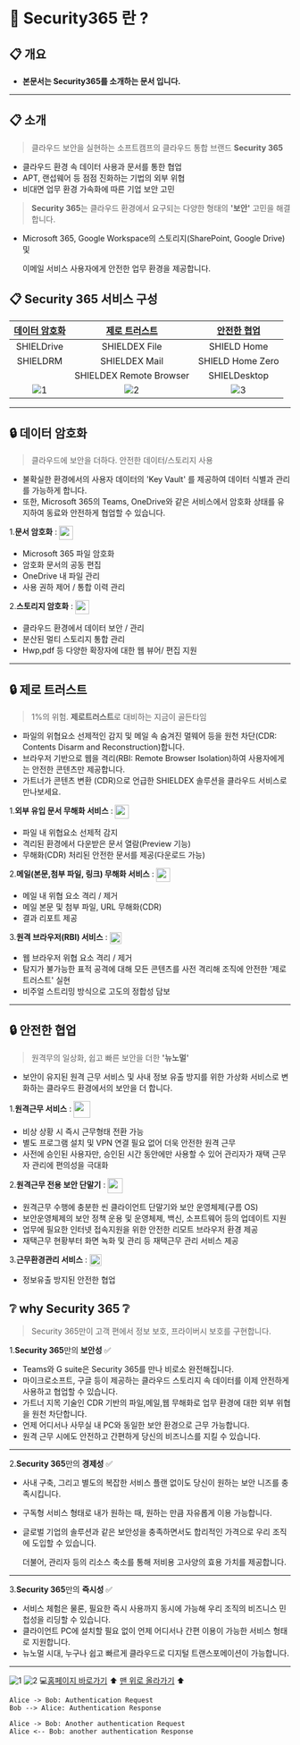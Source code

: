 # 📌 Security365 란 ?

## 📋 개요

+ **본문서는 Security365를 소개하는 문서 입니다.**

---

## 📋 소개
> 클라우드 보안을 실현하는 소프트캠프의 클라우드 통합 브랜드 **Security 365**

+ 클라우드 환경 속 데이터 사용과 문서를 통한 협업
+ APT, 랜섭웨어 등 점점 진화하는 기법의 외부 위협
+ 비대면 업무 환경 가속화에 따른 기업 보안 고민

>**Security 365**는 클라우드 환경에서 요구되는 다양한 형태의 **'보안'** 고민을 해결합니다.

+ Microsoft 365, Google Workspace의 스토리지(SharePoint, Google Drive) 및

  이메일 서비스 사용자에게 안전한 업무 환경을 제공합니다.

## 📋 Security 365 서비스 구성

| [데이터 암호화](🔒데이터-암호화) | [제로 트러스트](🔒제로-트러스트) | [안전한 협업](🔒안전한-협업) |
| :--------------------------: | :--------------------------: | :----------------------: |
|          SHIELDrive          |         SHIELDEX File        |       SHIELD Home        |
|           SHIELDRM           |         SHIELDEX Mail        |     SHIELD Home Zero     |
|                              |    SHIELDEX Remote Browser   |       SHIELDesktop       |
|![1](https://static.wixstatic.com/media/ea85dc_0b1ce8eef5c941ad84186737a67c74a0~mv2.png/v1/crop/x_0,y_0,w_141,h_117/fill/w_100,h_82,al_c,q_85,usm_0.66_1.00_0.01,enc_auto/11.png) | ![2](https://static.wixstatic.com/media/ea85dc_dc59d895d19b4686923843649e5f5bef~mv2.png/v1/crop/x_0,y_6,w_130,h_111/fill/w_97,h_75,al_c,q_85,usm_0.66_1.00_0.01,enc_auto/22.png) | ![3](https://static.wixstatic.com/media/ea85dc_3706f3064a09448283127b156ea1ef52~mv2.png/v1/crop/x_0,y_4,w_136,h_109/fill/w_87,h_69,al_c,q_85,usm_0.66_1.00_0.01,enc_auto/33.png)

---

## 🔒 데이터 암호화

> 클라우드에 보안을 더하다. 안전한 데이터/스토리지 사용

+ 불확실한 환경에서의 사용자 데이터의  'Key Vault' 를 제공하여 데이터 식별과 관리를 가능하게 합니다.
+ 또한, Microsoft 365의 Teams, OneDrive와 같은 서비스에서 암호화 상태를 유지하여 동료와 안전하게 협업할 수 있습니다.

1.**문서 암호화** : <img src = "https://static.wixstatic.com/media/ea85dc_7312379e69da4283a4abe02fdbca0415~mv2.png/v1/fill/w_149,h_33,al_c,q_85,usm_0.66_1.00_0.01,enc_auto/SHIELDrive_logo_vertical.png" height="25px" align="center">

+ Microsoft 365 파일 암호화
+ 암호화 문서의 공동 편집
+ OneDrive 내 파일 관리
+ 사용 권하 제어 / 통합 이력 관리


2.**스토리지 암호화** : <img src = "https://static.wixstatic.com/media/ea85dc_0697619e404d490e98cbe2ba1a35f505~mv2.png/v1/fill/w_135,h_33,al_c,q_85,usm_0.66_1.00_0.01,enc_auto/SHIELDRM.png" height="25px" align="center">

+ 클라우드 환경에서 데이터 보안 / 관리
+ 분산된 멀티 스토리지 통합 관리
+ Hwp,pdf 등 다양한 확장자에 대한 웹 뷰어/ 편집 지원

---

## 🔒 제로 트러스트

> 1%의 위험. **제로트러스트**로 대비하는 지금이 골든타임

+ 파일의 위협요소 선제적인 감지 및 메일 속 숨겨진 멀웨어 등을 원천 차단(CDR: Contents Disarm and Reconstruction)합니다.
+ 브라우저 기반으로 웹을 격리(RBI: Remote Browser Isolation)하여 사용자에게는 안전한 콘텐츠만 제공합니다.
+ 가트너가 콘텐츠 변환 (CDR)으로 언급한 SHIELDEX 솔루션을 클라우드 서비스로 만나보세요.

1.**외부 유입 문서 무해화 서비스** : <img src = "https://static.wixstatic.com/media/ea85dc_bf479a0f2e63479481f4e7f834315091~mv2.png/v1/crop/x_2,y_0,w_269,h_55/fill/w_176,h_36,al_c,q_85,usm_0.66_1.00_0.01,enc_auto/logo_SD-File-Online_v.png" height="25px" align="center">

+ 파일 내 위협요소 선제적 감지
+ 격리된 환경에서 다운받은 문서 열람(Preview 기능)
+ 무해화(CDR) 처리된 안전한 문서를 제공(다운로드 가능)

2.**메일(본문,첨부 파일, 링크) 무해화 서비스** : <img src = "https://static.wixstatic.com/media/ea85dc_948140cd571a47c6a5d336cdb67d82a8~mv2.png/v1/crop/x_0,y_3,w_280,h_52/fill/w_185,h_34,al_c,q_85,usm_0.66_1.00_0.01,enc_auto/logo_SD-Mail-Online_v.png" height="25px" align="center">

+ 메일 내 위협 요소 격리 / 제거
+ 메일 본문 및 첨부 파일, URL 무해화(CDR)
+ 결과 리포트 제공

3.**원격 브라우저(RBI) 서비스** : <img src = "https://static.wixstatic.com/media/ea85dc_28f8da943e77478e83ae1b3f8a66268e~mv2.png/v1/fill/w_273,h_29,al_c,q_85,usm_0.66_1.00_0.01,enc_auto/logo_SD-rebrow.png" height="21px" align="center">
+ 웹 브라우저 위협 요소 격리 / 제거
+ 탐지가 불가능한 표적 공격에 대해 모든 콘텐츠를 사전  격리해 조직에 안전한 '제로 트러스트' 실현
+ 비주얼 스트리밍 방식으로 고도의 정합성 담보

---

## 🔒 안전한 협업

> 원격무의 일상화, 쉽고 빠른 보안을 더한 **'뉴노멀'**

+ 보안이 유지된 원격 근무 서비스 및 사내 정보 유출 방지를 위한 가상화 서비스로 변화하는 클라우드 환경에서의 보안을 더 합니다.

1.**원격근무 서비스** : <img src = "https://static.wixstatic.com/media/ea85dc_6c741f62ec4c45a58cb26b7b3eef89b9~mv2.png/v1/crop/x_4,y_0,w_841,h_170/fill/w_181,h_37,al_c,q_85,usm_0.66_1.00_0.01,enc_auto/2021_01_05_SHIELD%40Home-Zero-logo.png" height="30px" align="center">

+ 비상 상황 시 즉시 근무형태 전환 가능
+ 별도 프로그램 설치 및 VPN 연결 필요 없어 더욱 안전한 원격 근무
+ 사전에 승인된 사용자만, 승인된 시간 동안에만 사용할 수 있어 관리자가 재택 근무자 관리에 편의성을 극대화

2.**원격근무 전용 보안 단말기** : <img src = "https://static.wixstatic.com/media/ea85dc_6c741f62ec4c45a58cb26b7b3eef89b9~mv2.png/v1/fill/w_240,h_31,al_c,q_85,usm_0.66_1.00_0.01,enc_auto/2021_01_05_SHIELD%40Home-Zero-logo.png" height="27px" align="center">

+ 원격근무 수행에 충분한 씬 클라이언트 단말기와 보안 운영체제(구름 OS)
+ 보안운영체제의 보안 정책 운용 및 운영체제, 백신, 소프트웨어 등의 업데이트 지원
+ 업무에 필요한 인터넷 접속지원을 위한 안전한 리모트 브라우저 환경 제공
+ 재택근무 현황부터 화면 녹화 및 관리 등 재택근무 관리 서비스 제공

3.**근무환경관리 서비스** : <img src = "https://static.wixstatic.com/media/ea85dc_fe31f3b3c6b14bfc850ef4b46ce24d7b~mv2.png/v1/fill/w_163,h_24,al_c,q_85,usm_0.66_1.00_0.01,enc_auto/logo_shieldesktop.png" height="21px" align="center">

+ 정보유출 방지된 안전한 협업

## ❔ why Security 365 ❔

> Security 365만이 고객 편에서 정보 보호, 프라이버시 보호를 구현합니다.

1.**Security 365**만의 **보안성** ✅

+ Teams와 G suite은 Security 365를 만나 비로소 완전해집니다.
+ 마이크로소프트, 구글 등이 제공하는 클라우드 스토리지 속 데이터를 이제 안전하게 사용하고 협업할 수 있습니다.
+ 가트너 지목 기술인 CDR 기반의 파일,메일,웹 무해화로 업무 환경에 대한 외부 위협을 원천 차단합니다.
+ 언제 어디서나 사무실 내 PC와 동일한 보안 환경으로 근무 가능합니다.
+ 원격 근무 시에도 안전하고 간편하게 당신의 비즈니스를 지킬 수 있습니다.

---

2.**Security 365**만의 **경제성** ✅

+ 사내 구축, 그리고 별도의 복잡한 서비스 플랜 없이도 당신이 원하는 보안 니즈를 충족시킵니다.
+ 구독형 서비스 형태로 내가 원하는 때, 원하는 만큼 자유롭게 이용 가능합니다.
+ 글로벌 기업의 솔루션과 같은 보안성을 충족하면서도 합리적인 가격으로 우리 조직에 도입할 수 있습니다.

  더불어, 관리자 등의 리소스 축소를 통해 저비용 고사양의 효용 가치를 제공합니다.

---

3.**Security 365**만의 **즉시성** ✅

+ 서비스 체험은 물론, 필요한 즉시 사용까지 동시에 가능해 우리 조직의 비즈니스 민첩성을 리딩할 수 있습니다.
+ 클라이언트 PC에 설치할 필요 없이 언제 어디서나 간편 이용이 가능한 서비스 형태로 지원합니다.
+ 뉴노멀 시대, 누구나 쉽고 빠르게 클라우드로 디지털 트랜스포메이션이 가능합니다.

---

![1](https://static.wixstatic.com/media/1fead1_37a43144149046549d804100b8045c76~mv2.png/v1/fill/w_144,h_35,al_c,q_85,usm_0.66_1.00_0.01,enc_auto/SHIELDGATE_VI%20(1).png)  ![2](https://static.wixstatic.com/media/1fead1_a12ea1cab42240ff9529f2bc771fb3c2~mv2.png/v1/fill/w_167,h_35,al_c,q_85,usm_0.66_1.00_0.01,enc_auto/Security365%2B(1).png)  💻[홈페이지 바로가기]()    ⬆️ [맨 위로 올라가기]() ⬆️


<!-- testing -->

```uml
Alice -> Bob: Authentication Request
Bob --> Alice: Authentication Response

Alice -> Bob: Another authentication Request
Alice <-- Bob: another authentication Response
```

